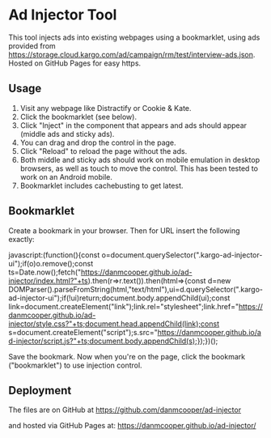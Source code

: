 # Ad Injector Tool

This tool injects ads into existing webpages using a bookmarklet, using ads provided from https://storage.cloud.kargo.com/ad/campaign/rm/test/interview-ads.json. Hosted on GitHub Pages for easy https.

## Usage

1. Visit any webpage like Distractify or Cookie & Kate.
2. Click the bookmarklet (see below).
3. Click "Inject" in the component that appears and ads should appear (middle ads and sticky ads).
4. You can drag and drop the control in the page.
5. Click "Reload" to reload the page without the ads.
6. Both middle and sticky ads should work on mobile emulation in desktop browsers, as well as touch to move the control. This has been tested to work on an Android mobile.
7. Bookmarklet includes cachebusting to get latest.

## Bookmarklet

Create a bookmark in your browser. Then for URL insert the following exactly:

javascript:(function(){const o=document.querySelector(".kargo-ad-injector-ui");if(o)o.remove();const ts=Date.now();fetch("https://danmcooper.github.io/ad-injector/index.html?"+ts).then(r=>r.text()).then(html=>{const d=new DOMParser().parseFromString(html,"text/html"),ui=d.querySelector(".kargo-ad-injector-ui");if(!ui)return;document.body.appendChild(ui);const link=document.createElement("link");link.rel="stylesheet";link.href="https://danmcooper.github.io/ad-injector/style.css?"+ts;document.head.appendChild(link);const s=document.createElement("script");s.src="https://danmcooper.github.io/ad-injector/script.js?"+ts;document.body.appendChild(s);});})();

Save the bookmark. Now when you're on the page, click the bookmark ("bookmarklet") to use injection control.

## Deployment

The files are on GitHub at
https://github.com/danmcooper/ad-injector

and hosted via GitHub Pages at:
https://danmcooper.github.io/ad-injector/
